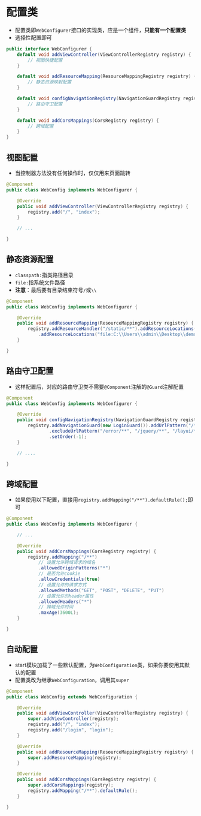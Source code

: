 # 配置类

* 配置类即`WebConfigurer`接口的实现类，应是一个组件，**只能有一个配置类**
* 选择性配置即可

```java
public interface WebConfigurer {
    default void addViewController(ViewControllerRegistry registry) {
        // 视图快捷配置
    }

    default void addResourceMapping(ResourceMappingRegistry registry) {
        // 静态资源映射配置
    }

    default void configNavigationRegistry(NavigationGuardRegistry registry) {
        // 路由守卫配置
    }

    default void addCorsMappings(CorsRegistry registry) {
        // 跨域配置
    }
}
```

## 视图配置

* 当控制器方法没有任何操作时，仅仅用来页面跳转

```java
@Component
public class WebConfig implements WebConfigurer {

    @Override
    public void addViewController(ViewControllerRegistry registry) {
        registry.add("/", "index");
    }

    // ...

}
```

## 静态资源配置

* `classpath:`指类路径目录
* `file:`指系统文件路径
* **注意**：最后要有目录结束符号`/`或`\\`

```java
@Component
public class WebConfig implements WebConfigurer {

    @Override
    public void addResourceMapping(ResourceMappingRegistry registry) {
	    registry.addResourceHandler("/static/**").addResourceLocations("classpath:static/")
	    	.addResourceLocations("file:C:\\Users\\admin\\Desktop\\demo\\")
    }

}
```

## 路由守卫配置

* 这样配置后，对应的路由守卫类不需要`@Component`注解的`@Guard`注解配置

```java
@Component
public class WebConfig implements WebConfigurer {

    @Override
    public void configNavigationRegistry(NavigationGuardRegistry registry) {
        registry.addNavigationGuard(new LoginGuard()).addUrlPattern("/**")
                .excludeUrlPattern("/error/**", "/jquery/**", "/layui/**", "/login", "/admin/user/login", "/captcha")
                .setOrder(-1);
    }

    // ....

}
```

## 跨域配置

* 如果使用以下配置，直接用`registry.addMapping("/**").defaultRule();`即可

```java
@Component
public class WebConfig implements WebConfigurer {

    // ...

    @Override
    public void addCorsMappings(CorsRegistry registry) {
        registry.addMapping("/**")
            // 设置允许跨域请求的域名
            .allowedOriginPatterns("*")
            // 是否允许cookie
            .allowCredentials(true)
            // 设置允许的请求方式
            .allowedMethods("GET", "POST", "DELETE", "PUT")
            // 设置允许的header属性
            .allowedHeaders("*")
            // 跨域允许时间
            .maxAge(3600L);
    }

}
```

## 自动配置

* start模块加载了一些默认配置，为`WebConfiguration`类，如果你要使用其默认的配置
* 配置类改为继承`WebConfiguration`，调用其`super`

```java
@Component
public class WebConfig extends WebConfiguration {

    @Override
    public void addViewController(ViewControllerRegistry registry) {
        super.addViewController(registry);
        registry.add("/", "index");
        registry.add("/login", "login");
    }

    @Override
    public void addResourceMapping(ResourceMappingRegistry registry) {
        super.addResourceMapping(registry);
    }

    @Override
    public void addCorsMappings(CorsRegistry registry) {
        super.addCorsMappings(registry);
        registry.addMapping("/**").defaultRule();
    }

}
```








